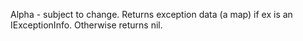   Alpha - subject to change.
   Returns exception data (a map) if ex is an IExceptionInfo.
   Otherwise returns nil.